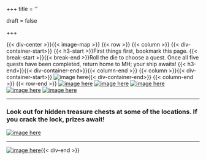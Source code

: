 +++
title = ''

draft = false


+++

{{< div-center >}}{{< image-map >}}
{{< row >}}
{{< column >}}
{{< div-container-start>}} {{< h3-start >}}First things first, bookmark this page. {{< break-start >}}{{< break-end >}}Roll the die to choose a quest. Once all five quests have been completed, return home to MH; your ship awaits! {{< h3-end>}}{{< div-container-end>}}{{< column-end >}}
{{< column >}}{{< div-container-start>}} 
![image here](../images/dice.png#center){{< div-container-end>}}
{{< column-end >}}
{{< row-end >}}
[![image here](../images/explorer-1.png#center)](../explorer-1)
[![image here](../images/explorer-2.png#center)](../explorer-2)
[![image here](../images/explorer-3.png#center)](../explorer-3)
[![image here](../images/explorer-4.png#center)](../explorer-4)
[![image here](../images/explorer-5.png#center)](../explorer-5)

___

### Look out for hidden treasure chests at some of the locations. If you crack the lock, prizes await!
 [![image here](../images/chest.png#center)](../easter)

___

[![image here](../images/lost-icon.png#center)](../lost){{< div-end >}}